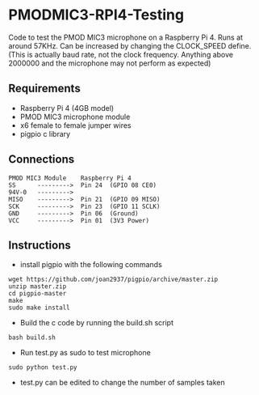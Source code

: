 # PMODMIC3-RPI4-Testing
Code to test the PMOD MIC3 microphone on a Raspberry Pi 4. Runs at around 57KHz. Can be increased by changing the CLOCK_SPEED define. (This is actually baud rate,
not the clock frequency. Anything above 2000000 and the microphone may not perform as expected)

## Requirements

* Raspberry Pi 4 (4GB model)
* PMOD MIC3 microphone module
* x6 female to female jumper wires
* pigpio c library

## Connections
```
PMOD MIC3 Module    Raspberry Pi 4
SS      --------->  Pin 24  (GPIO 08 CE0)
94V-0   --------->  
MISO    --------->  Pin 21  (GPIO 09 MISO)
SCK     --------->  Pin 23  (GPIO 11 SCLK)
GND     --------->  Pin 06  (Ground)
VCC     --------->  Pin 01  (3V3 Power)
```

## Instructions

* install pigpio with the following commands

```
wget https://github.com/joan2937/pigpio/archive/master.zip
unzip master.zip
cd pigpio-master
make
sudo make install
```

* Build the c code by running the build.sh script
```
bash build.sh
```
* Run test.py as sudo to test microphone
```
sudo python test.py
```
* test.py can be edited to change the number of samples taken

